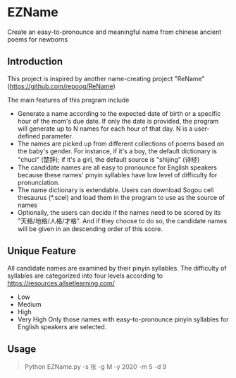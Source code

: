 # EZName
Create an easy-to-pronounce and meaningful name from chinese ancient poems for newborns

## Introduction
This project is inspired by another name-creating project "ReName" (https://github.com/repoog/ReName)

The main features of this program include

* Generate a name according to the expected date of birth or a specific hour of the mom's due date. If only the date is provided, the program will generate up to N names for each hour of that day. N is a user-defined parameter.
* The names are picked up from different collections of poems based on the baby's gender. For instance, if it's a boy, the default dictionary is "chuci" (楚辞); if it's a girl, the default source is "shijing" (诗经)
* The candidate names are all easy to pronounce for English speakers because these names' pinyin syllables have low level of difficulty for pronunciation.
* The name dictionary is extendable. Users can download Sogou cell thesaurus (*.scel) and load them in the program to use as the source of names 
* Optionally, the users can decide if the names need to be scored by its "天格/地格/人格/才格". And if they choose to do so, the candidate names will be given in an descending order of this score.

## Unique Feature
All candidate names are examined by their pinyin syllables. The difficulty of syllables are categorized into four levels according to https://resources.allsetlearning.com/
* Low
* Medium
* High
* Very High
Only those names with easy-to-pronounce pinyin syllables for English speakers are selected.


## Usage
> Python EZName.py -s 张 -g M -y 2020 -m 5 -d 9
```





 
